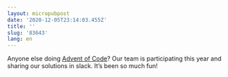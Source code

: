 ```yaml
---
layout: micropubpost
date: '2020-12-05T23:14:03.455Z'
title: ''
slug: '83643'
lang: en
---
```

Anyone else doing [Advent of Code](https://adventofcode.com/)? Our team is participating this year and sharing our solutions in slack. It’s been so much fun! 
